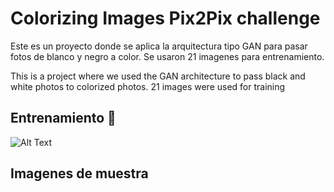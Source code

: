 # Colorizing Images Pix2Pix challenge

Este es un proyecto donde se aplica la arquitectura tipo GAN para pasar fotos de blanco y negro a color. 
Se usaron 21 imagenes para entrenamiento.

This is a project where we used the GAN architecture  to pass black and white photos to colorized photos.
21 images were used for training


## Entrenamiento 🚀

![Alt Text](https://media.giphy.com/media/vFKqnCdLPNOKc/giphy.gif)


## Imagenes de muestra
